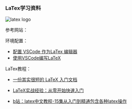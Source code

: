 ### LaTex学习资料

![latex logo](https://www.latex-project.org/img/latex-project-logo.svg)

参考网站：

环境配置：

+ [配置 VSCode 作为LaTex 编辑器](https://www.jianshu.com/p/dc0ffa4368e3)
+ [使用VSCode编写LaTeX](https://www.asmodeus.cn/archives/851)

LaTex教程：

+ [一份其实很短的 LaTeX 入门文档](https://liam.page/2014/09/08/latex-introduction/)

+ [LaTeX实战经验：从零开始快速入门](https://blog.csdn.net/lvsehaiyang1993/article/details/80976574)

+ [b站：latex中文教程-15集从入门到精通包含各种latex操作](https://www.bilibili.com/video/av16002978?from=search&seid=9055499702472515854)
